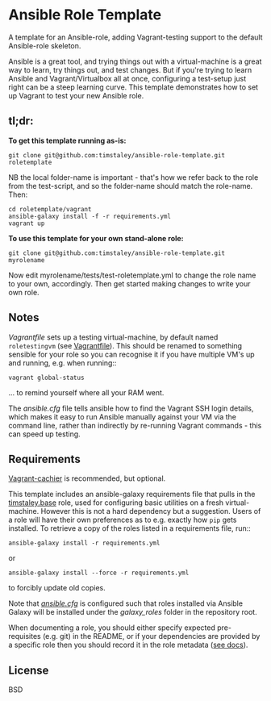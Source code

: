 Ansible Role Template
=====================

A template for an Ansible-role, adding Vagrant-testing support to the 
default Ansible-role skeleton.

Ansible is a great tool, and trying things out with a virtual-machine is a
great way to learn, try things out, and test changes. But if you're trying
to learn Ansible and Vagrant/Virtualbox all at once, configuring a test-setup
just right can be a steep learning curve. This template demonstrates how
to set up Vagrant to test your new Ansible role.


tl;dr:
------
**To get this template running as-is:**

    git clone git@github.com:timstaley/ansible-role-template.git roletemplate
    
NB the local folder-name is important - that's how we refer back to the
role from the test-script, and so the folder-name should match the 
role-name. Then:

    cd roletemplate/vagrant
    ansible-galaxy install -f -r requirements.yml
    vagrant up

**To use this template for your own stand-alone role:**

    git clone git@github.com:timstaley/ansible-role-template.git myrolename

Now edit myrolename/tests/test-roletemplate.yml to change the role name 
to your own, accordingly. Then get started making changes to write your
own role.

Notes
------
*Vagrantfile* sets up a testing virtual-machine, 
by default named `roletestingvm` (see [Vagrantfile](vagrant/Vagrantfile)).
This should be renamed to something sensible for your role so you can
recognise it if you have multiple VM's up and running, e.g. when running::

    vagrant global-status

... to remind yourself where all your RAM went.

The *ansible.cfg* file tells ansible how to find the Vagrant SSH login 
details, which makes it easy to run Ansible manually against your 
VM via the command line, rather than indirectly
by re-running Vagrant commands - this can speed up testing.

Requirements
------------

[Vagrant-cachier](http://fgrehm.viewdocs.io/vagrant-cachier/) is recommended,
but optional.

This template includes an ansible-galaxy requirements file that pulls in
the [timstaley.base](https://github.com/timstaley/ansible-base) role, used
for configuring basic utilities on a fresh virtual-machine.
However this is not a hard dependency but a suggestion.
Users of a role will have their own preferences as to e.g. exactly how `pip`
gets installed. To retrieve a copy of the roles listed in a requirements file,
run::

    ansible-galaxy install -r requirements.yml

or

    ansible-galaxy install --force -r requirements.yml

to forcibly update old copies.

Note that *[ansible.cfg](vagrant/ansible.cfg)* is configured such that 
roles installed via Ansible Galaxy will be installed under the
*galaxy_roles* folder in the repository root.

When documenting a role, you should either specify expected 
pre-requisites (e.g. git) in the README, or if your dependencies 
are provided by a specific role then you should record it in the 
role metadata ([see docs](https://galaxy.ansible.com/intro#dependencies)).

License
-------

BSD